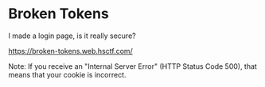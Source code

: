 # Broken Tokens

I made a login page, is it really secure?

https://broken-tokens.web.hsctf.com/

Note: If you receive an "Internal Server Error" (HTTP Status Code 500), that means that your cookie is incorrect.